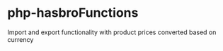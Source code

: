 # php-hasbroFunctions
Import and export functionality with product prices converted based on currency
